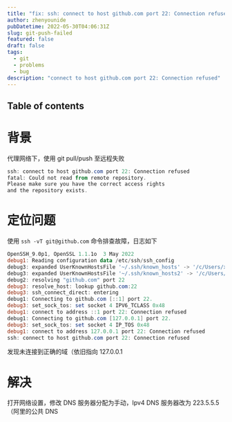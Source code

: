 ```yaml
---
title: "fix: ssh: connect to host github.com port 22: Connection refused"
author: zhenyounide
pubDatetime: 2022-05-30T04:06:31Z
slug: git-push-failed
featured: false
draft: false
tags:
  - git
  - problems
  - bug
description: "connect to host github.com port 22: Connection refused"
---
```


## Table of contents

# 背景

代理网络下，使用 git pull/push 至远程失败

```powershell
ssh: connect to host github.com port 22: Connection refused
fatal: Could not read from remote repository.
Please make sure you have the correct access rights
and the repository exists.
```

# 定位问题

使用 `ssh -vT git@github.com` 命令排查故障，日志如下

```powershell
OpenSSH_9.0p1, OpenSSL 1.1.1o  3 May 2022
debug1: Reading configuration data /etc/ssh/ssh_config
debug3: expanded UserKnownHostsFile '~/.ssh/known_hosts' -> '/c/Users/xxn/.ssh/known_hosts'
debug3: expanded UserKnownHostsFile '~/.ssh/known_hosts2' -> '/c/Users/xxn/.ssh/known_hosts2'
debug2: resolving "github.com" port 22
debug3: resolve_host: lookup github.com:22
debug3: ssh_connect_direct: entering
debug1: Connecting to github.com [::1] port 22.
debug3: set_sock_tos: set socket 4 IPV6_TCLASS 0x48
debug1: connect to address ::1 port 22: Connection refused
debug1: Connecting to github.com [127.0.0.1] port 22.
debug3: set_sock_tos: set socket 4 IP_TOS 0x48
debug1: connect to address 127.0.0.1 port 22: Connection refused
ssh: connect to host github.com port 22: Connection refused
```

发现未连接到正确的域（依旧指向 127.0.0.1

# 解决

打开网络设置，修改 DNS 服务器分配为手动，Ipv4 DNS 服务器改为 223.5.5.5（阿里的公共 DNS

